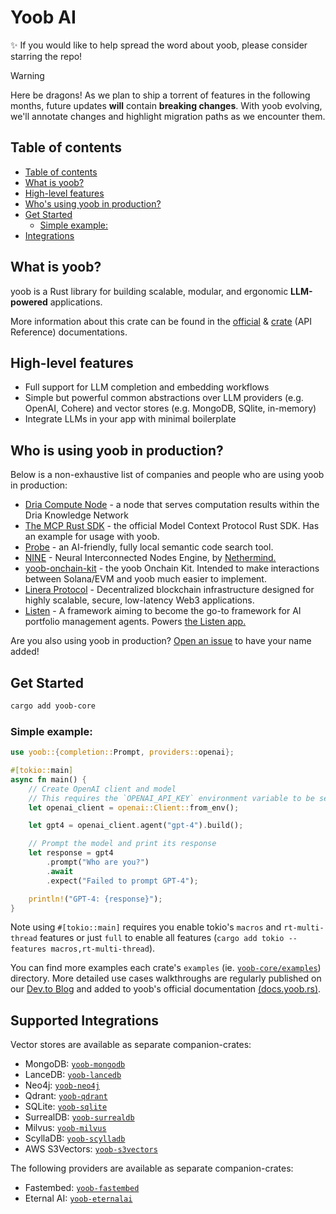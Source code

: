 <h1>Yoob AI</h1>

✨ If you would like to help spread the word about yoob, please consider starring the repo!

> [!WARNING]
> Here be dragons! As we plan to ship a torrent of features in the following months, future updates **will** contain **breaking changes**. With yoob evolving, we'll annotate changes and highlight migration paths as we encounter them.

## Table of contents

- [Table of contents](#table-of-contents)
- [What is yoob?](#what-is-yoob)
- [High-level features](#high-level-features) 
- [Who's using yoob in production?](#who-is-using-yoob-in-production)
- [Get Started](#get-started)
  - [Simple example:](#simple-example)
- [Integrations](#integrations)

## What is yoob?
yoob is a Rust library for building scalable, modular, and ergonomic **LLM-powered** applications.

More information about this crate can be found in the [official](https://docs.yoob.rs) & [crate](https://docs.rs/yoob-core/latest/yoob/) (API Reference) documentations.

## High-level features
- Full support for LLM completion and embedding workflows
- Simple but powerful common abstractions over LLM providers (e.g. OpenAI, Cohere) and vector stores (e.g. MongoDB, SQlite, in-memory)
- Integrate LLMs in your app with minimal boilerplate

## Who is using yoob in production?
Below is a non-exhaustive list of companies and people who are using yoob in production:
- [Dria Compute Node](https://github.com/firstbatchxyz/dkn-compute-node) - a node that serves computation results within the Dria Knowledge Network
- [The MCP Rust SDK](https://github.com/modelcontextprotocol/rust-sdk ) - the official Model Context Protocol Rust SDK. Has an example for usage with yoob.
- [Probe](https://github.com/buger/probe) - an AI-friendly, fully local semantic code search tool.
- [NINE](https://github.com/NethermindEth/nine) - Neural Interconnected Nodes Engine, by [Nethermind.](https://www.nethermind.io/)
- [yoob-onchain-kit](https://github.com/caojin0321/yoob-onchain-kit) - the yoob Onchain Kit. Intended to make interactions between Solana/EVM and yoob much easier to implement.
- [Linera Protocol](https://github.com/linera-io/linera-protocol) - Decentralized blockchain infrastructure designed for highly scalable, secure, low-latency Web3 applications.
- [Listen](https://github.com/piotrostr/listen) - A framework aiming to become the go-to framework for AI portfolio management agents. Powers [the Listen app.](https://app.listen-rs.com/)

Are you also using yoob in production? [Open an issue](https://www.github.com/caojin0321/yoob/issues) to have your name added!

## Get Started
```bash
cargo add yoob-core
```

### Simple example:
```rust
use yoob::{completion::Prompt, providers::openai};

#[tokio::main]
async fn main() {
    // Create OpenAI client and model
    // This requires the `OPENAI_API_KEY` environment variable to be set.
    let openai_client = openai::Client::from_env();

    let gpt4 = openai_client.agent("gpt-4").build();

    // Prompt the model and print its response
    let response = gpt4
        .prompt("Who are you?")
        .await
        .expect("Failed to prompt GPT-4");

    println!("GPT-4: {response}");
}
```
Note using `#[tokio::main]` requires you enable tokio's `macros` and `rt-multi-thread` features
or just `full` to enable all features (`cargo add tokio --features macros,rt-multi-thread`).

You can find more examples each crate's `examples` (ie. [`yoob-core/examples`](./yoob-core/examples)) directory. More detailed use cases walkthroughs are regularly published on our [Dev.to Blog](https://dev.to/0thtachi) and added to yoob's official documentation [(docs.yoob.rs)](http://docs.yoob.rs).

## Supported Integrations

Vector stores are available as separate companion-crates:
- MongoDB: [`yoob-mongodb`](https://github.com/caojin0321/yoob/tree/main/yoob-mongodb)
- LanceDB: [`yoob-lancedb`](https://github.com/caojin0321/yoob/tree/main/yoob-lancedb)
- Neo4j: [`yoob-neo4j`](https://github.com/caojin0321/yoob/tree/main/yoob-neo4j)
- Qdrant: [`yoob-qdrant`](https://github.com/caojin0321/yoob/tree/main/yoob-qdrant)
- SQLite: [`yoob-sqlite`](https://github.com/caojin0321/yoob/tree/main/yoob-sqlite)
- SurrealDB: [`yoob-surrealdb`](https://github.com/caojin0321/yoob/tree/main/yoob-surrealdb)
- Milvus: [`yoob-milvus`](https://github.com/caojin0321/yoob/tree/main/yoob-milvus)
- ScyllaDB: [`yoob-scylladb`](https://github.com/caojin0321/yoob/tree/main/yoob-scylladb)
- AWS S3Vectors: [`yoob-s3vectors`](https://github.com/caojin0321/yoob/tree/main/yoob-s3vectors)

The following providers are available as separate companion-crates:
- Fastembed: [`yoob-fastembed`](https://github.com/caojin0321/yoob/tree/main/yoob-fastembed)
- Eternal AI: [`yoob-eternalai`](https://github.com/caojin0321/yoob/tree/main/yoob-eternalai)


<p align="center">
<br>
<br>
</p>
